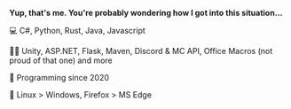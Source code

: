 **Yup, that's me. You're probably wondering how I got into this situation…**

💻 C#, Python, Rust, Java, Javascript

🧑‍💻 Unity, ASP.NET, Flask, Maven, Discord & MC API, Office Macros (not proud of that one) and more

💾 Programming since 2020

💖 Linux > Windows, Firefox > MS Edge
